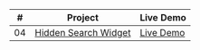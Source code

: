 |  #  | Project                                                              | Live Demo                                                 |
| :-: | -------------------------------------------------------------------- | --------------------------------------------------------- |
| 04  | [Hidden Search Widget](https://joonys.github.io/HiddenSearchWidget/) | [Live Demo](https://joonys.github.io/HiddenSearchWidget/) |
